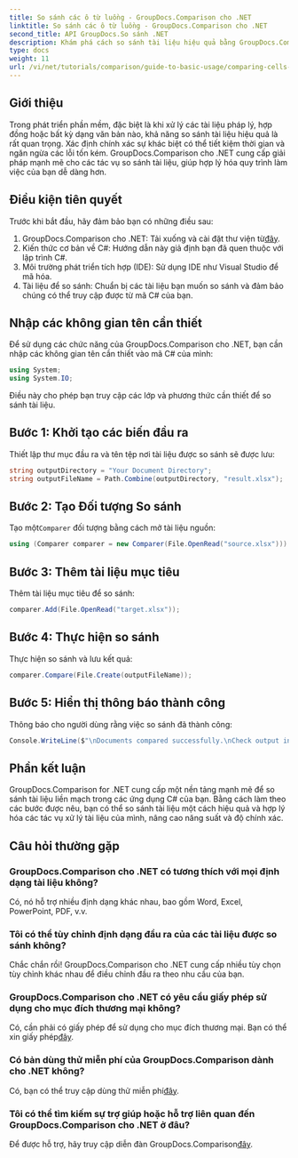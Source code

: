 ```yaml
---
title: So sánh các ô từ luồng - GroupDocs.Comparison cho .NET
linktitle: So sánh các ô từ luồng - GroupDocs.Comparison cho .NET
second_title: API GroupDocs.So sánh .NET
description: Khám phá cách so sánh tài liệu hiệu quả bằng GroupDocs.Comparison cho .NET. Hướng dẫn toàn diện này hướng dẫn bạn nhập không gian tên, khởi tạo biến so sánh và thực hiện so sánh tài liệu từng bước.
type: docs
weight: 11
url: /vi/net/tutorials/comparison/guide-to-basic-usage/comparing-cells-from-stream/
---
```

## Giới thiệu

Trong phát triển phần mềm, đặc biệt là khi xử lý các tài liệu pháp lý, hợp đồng hoặc bất kỳ dạng văn bản nào, khả năng so sánh tài liệu hiệu quả là rất quan trọng. Xác định chính xác sự khác biệt có thể tiết kiệm thời gian và ngăn ngừa các lỗi tốn kém. GroupDocs.Comparison cho .NET cung cấp giải pháp mạnh mẽ cho các tác vụ so sánh tài liệu, giúp hợp lý hóa quy trình làm việc của bạn dễ dàng hơn.

## Điều kiện tiên quyết

Trước khi bắt đầu, hãy đảm bảo bạn có những điều sau:

1.  GroupDocs.Comparison cho .NET: Tải xuống và cài đặt thư viện từ[đây](https://releases.groupdocs.com/comparison/net/).
2. Kiến thức cơ bản về C#: Hướng dẫn này giả định bạn đã quen thuộc với lập trình C#.
3. Môi trường phát triển tích hợp (IDE): Sử dụng IDE như Visual Studio để mã hóa.
4. Tài liệu để so sánh: Chuẩn bị các tài liệu bạn muốn so sánh và đảm bảo chúng có thể truy cập được từ mã C# của bạn.

## Nhập các không gian tên cần thiết

Để sử dụng các chức năng của GroupDocs.Comparison cho .NET, bạn cần nhập các không gian tên cần thiết vào mã C# của mình:

```csharp
using System;
using System.IO;
```

Điều này cho phép bạn truy cập các lớp và phương thức cần thiết để so sánh tài liệu.

## Bước 1: Khởi tạo các biến đầu ra

Thiết lập thư mục đầu ra và tên tệp nơi tài liệu được so sánh sẽ được lưu:

```csharp
string outputDirectory = "Your Document Directory";
string outputFileName = Path.Combine(outputDirectory, "result.xlsx");
```

## Bước 2: Tạo Đối tượng So sánh

 Tạo một`Comparer` đối tượng bằng cách mở tài liệu nguồn:

```csharp
using (Comparer comparer = new Comparer(File.OpenRead("source.xlsx")))
```

## Bước 3: Thêm tài liệu mục tiêu

Thêm tài liệu mục tiêu để so sánh:

```csharp
comparer.Add(File.OpenRead("target.xlsx"));
```

## Bước 4: Thực hiện so sánh

Thực hiện so sánh và lưu kết quả:

```csharp
comparer.Compare(File.Create(outputFileName));
```

## Bước 5: Hiển thị thông báo thành công

Thông báo cho người dùng rằng việc so sánh đã thành công:

```csharp
Console.WriteLine($"\nDocuments compared successfully.\nCheck output in {outputDirectory}.");
```

## Phần kết luận

GroupDocs.Comparison for .NET cung cấp một nền tảng mạnh mẽ để so sánh tài liệu liền mạch trong các ứng dụng C# của bạn. Bằng cách làm theo các bước được nêu, bạn có thể so sánh tài liệu một cách hiệu quả và hợp lý hóa các tác vụ xử lý tài liệu của mình, nâng cao năng suất và độ chính xác.

## Câu hỏi thường gặp

### GroupDocs.Comparison cho .NET có tương thích với mọi định dạng tài liệu không?

Có, nó hỗ trợ nhiều định dạng khác nhau, bao gồm Word, Excel, PowerPoint, PDF, v.v.

### Tôi có thể tùy chỉnh định dạng đầu ra của các tài liệu được so sánh không?

Chắc chắn rồi! GroupDocs.Comparison cho .NET cung cấp nhiều tùy chọn tùy chỉnh khác nhau để điều chỉnh đầu ra theo nhu cầu của bạn.

### GroupDocs.Comparison cho .NET có yêu cầu giấy phép sử dụng cho mục đích thương mại không?

 Có, cần phải có giấy phép để sử dụng cho mục đích thương mại. Bạn có thể xin giấy phép[đây](https://purchase.groupdocs.com/buy).

### Có bản dùng thử miễn phí của GroupDocs.Comparison dành cho .NET không?

 Có, bạn có thể truy cập dùng thử miễn phí[đây](https://releases.groupdocs.com/).

### Tôi có thể tìm kiếm sự trợ giúp hoặc hỗ trợ liên quan đến GroupDocs.Comparison cho .NET ở đâu?

Để được hỗ trợ, hãy truy cập diễn đàn GroupDocs.Comparison[đây](https://forum.groupdocs.com/c/comparison/12).